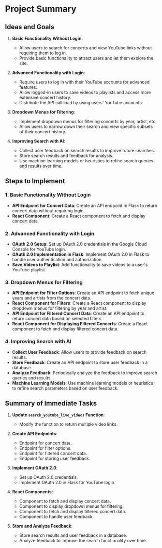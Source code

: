 # Project Summary

## Ideas and Goals

1. **Basic Functionality Without Login**:
   - Allow users to search for concerts and view YouTube links without requiring them to log in.
   - Provide basic functionality to attract users and let them explore the site.

2. **Advanced Functionality with Login**:
   - Require users to log in with their YouTube accounts for advanced features.
   - Allow logged-in users to save videos to playlists and access more extensive concert history.
   - Distribute the API call load by using users' YouTube accounts.

3. **Dropdown Menus for Filtering**:
   - Implement dropdown menus for filtering concerts by year, artist, etc.
   - Allow users to narrow down their search and view specific subsets of their concert history.

4. **Improving Search with AI**:
   - Collect user feedback on search results to improve future searches.
   - Store search results and feedback for analysis.
   - Use machine learning models or heuristics to refine search queries and results over time.

## Steps to Implement

### 1. Basic Functionality Without Login

- **API Endpoint for Concert Data**: Create an API endpoint in Flask to return concert data without requiring login.
- **React Component**: Create a React component to fetch and display concert data.

### 2. Advanced Functionality with Login

- **OAuth 2.0 Setup**: Set up OAuth 2.0 credentials in the Google Cloud Console for YouTube login.
- **OAuth 2.0 Implementation in Flask**: Implement OAuth 2.0 in Flask to handle user authentication and authorization.
- **Save Videos to Playlist**: Add functionality to save videos to a user's YouTube playlist.

### 3. Dropdown Menus for Filtering

- **API Endpoint for Filter Options**: Create an API endpoint to fetch unique years and artists from the concert data.
- **React Component for Filters**: Create a React component to display dropdown menus for filtering by year and artist.
- **API Endpoint for Filtered Concert Data**: Create an API endpoint to return concert data based on selected filters.
- **React Component for Displaying Filtered Concerts**: Create a React component to fetch and display filtered concert data.

### 4. Improving Search with AI

- **Collect User Feedback**: Allow users to provide feedback on search results.
- **Store Feedback**: Create an API endpoint to store user feedback in a database.
- **Analyze Feedback**: Periodically analyze the feedback to improve search queries and results.
- **Machine Learning Models**: Use machine learning models or heuristics to refine search parameters based on user feedback.

## Summary of Immediate Tasks

1. **Update `search_youtube_live_videos` Function**:
   - Modify the function to return multiple video links.

2. **Create API Endpoints**:
   - Endpoint for concert data.
   - Endpoint for filter options.
   - Endpoint for filtered concert data.
   - Endpoint for storing user feedback.

3. **Implement OAuth 2.0**:
   - Set up OAuth 2.0 credentials.
   - Implement OAuth 2.0 in Flask for YouTube login.

4. **React Components**:
   - Component to fetch and display concert data.
   - Component to display dropdown menus for filtering.
   - Component to fetch and display filtered concert data.
   - Component to handle user feedback.

5. **Store and Analyze Feedback**:
   - Store search results and user feedback in a database.
   - Analyze feedback to improve the search functionality over time.